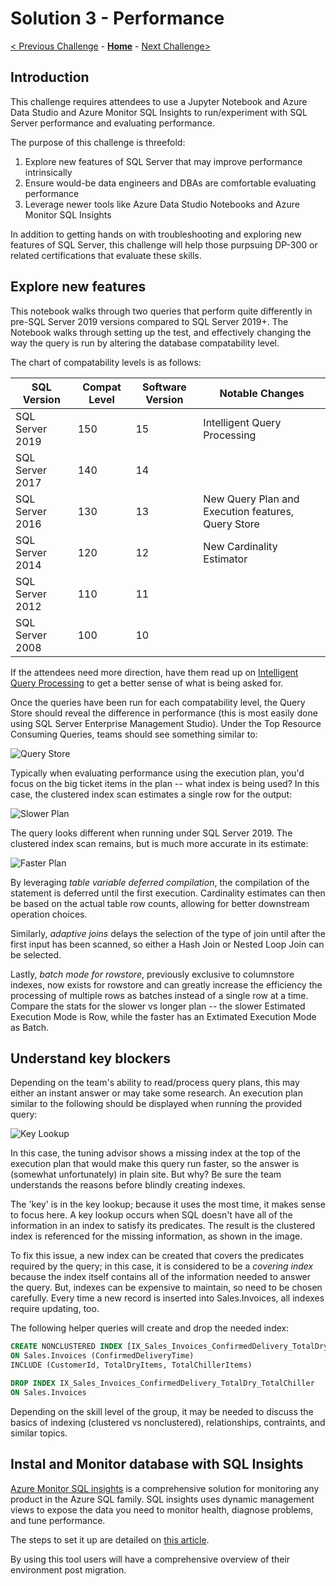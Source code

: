 # Solution 3 - Performance

[< Previous Challenge](./Solution02.md) - **[Home](README.md)** - [Next Challenge>](./Solution04.md)

## Introduction

This challenge requires attendees to use a Jupyter Notebook and Azure Data Studio and Azure Monitor SQL Insights to run/experiment with SQL Server performance and evaluating performance.

The purpose of this challenge is threefold:

1. Explore new features of SQL Server that may improve performance intrinsically
1. Ensure would-be data engineers and DBAs are comfortable evaluating performance
1. Leverage newer tools like Azure Data Studio Notebooks and Azure Monitor SQL Insights

In addition to getting hands on with troubleshooting and exploring new features of SQL Server, this challenge will help those purpsuing DP-300 or related certifications that evaluate these skills.

## Explore new features

This notebook walks through two queries that perform quite differently in pre-SQL Server 2019 versions compared to SQL Server 2019+. The Notebook walks through setting up the test, and effectively changing the way the query is run by altering the database compatability level.

The chart of compatability levels is as follows:

|SQL Version|Compat Level|Software Version|Notable Changes|
|-----------|------------|----------------|-------|
|SQL Server 2019|150|15|Intelligent Query Processing|
|SQL Server 2017|140|14||
|SQL Server 2016|130|13|New Query Plan and Execution features, Query Store|
|SQL Server 2014|120|12|New Cardinality Estimator|
|SQL Server 2012|110|11||
|SQL Server 2008|100|10||

If the attendees need more direction, have them read up on [Intelligent Query Processing](https://docs.microsoft.com/en-us/sql/relational-databases/performance/intelligent-query-processing?view=sql-server-ver15) to get a better sense of what is being asked for.

Once the queries have been run for each compatability level, the Query Store should reveal the difference in performance (this is most easily done using SQL Server Enterprise Management Studio). Under the Top Resource Consuming Queries, teams should see something similar to:

![Query Store](../assets/query_plans_for_table_variable.png)

Typically when evaluating performance using the execution plan, you'd focus on the big ticket items in the plan -- what index is being used? In this case, the clustered index scan estimates a single row for the output:

![Slower Plan](../assets/query_stats_for_slower_plan.png)

The query looks different when running under SQL Server 2019. The clustered index scan remains, but is much more accurate in its estimate:

![Faster Plan](../assets/query_stats_for_faster_plan.png)

By leveraging *table variable deferred compilation*, the compilation of the statement is deferred until the first execution. Cardinality estimates can then be based on the actual table row counts, allowing for better downstream operation choices.  

Similarly, *adaptive joins* delays the selection of the type of join until after the first input has been scanned, so either a Hash Join or Nested Loop Join can be selected.

Lastly, *batch mode for rowstore*, previously exclusive to columnstore indexes, now exists for rowstore and can greatly increase the efficiency the processing of multiple rows as batches instead of a single row at a time. Compare the stats for the slower vs longer plan -- the slower Estimated Execution Mode is Row, while the faster has an Extimated Execution Mode as Batch.

## Understand key blockers

Depending on the team's ability to read/process query plans, this may either an instant answer or may take some research. An execution plan similar to the following should be displayed when running the provided query: 

![Key Lookup](../assets/keylookup.png)

In this case, the tuning advisor shows a missing index at the top of the execution plan that would make this query run faster, so the answer is (somewhat unfortunately) in plain site. But why? Be sure the team understands the reasons before blindly creating indexes.

The 'key' is in the key lookup; because it uses the most time, it makes sense to focus here. A key lookup occurs when SQL doesn't have all of the information in an index to satisfy its predicates. The result is the clustered index is referenced for the missing information, as shown in the image.

To fix this issue, a new index can be created that covers the predicates required by the query; in this case, it is considered to be a *covering index* because the index itself contains all of the information needed to answer the query. But, indexes can be expensive to maintain, so need to be chosen carefully. Every time a new record is inserted into Sales.Invoices, all indexes require updating, too.

The following helper queries will create and drop the needed index:

```sql
CREATE NONCLUSTERED INDEX [IX_Sales_Invoices_ConfirmedDelivery_TotalDry_TotalChiller] 
ON Sales.Invoices (ConfirmedDeliveryTime) 
INCLUDE (CustomerId, TotalDryItems, TotalChillerItems)

DROP INDEX IX_Sales_Invoices_ConfirmedDelivery_TotalDry_TotalChiller
ON Sales.Invoices
```

Depending on the skill level of the group, it may be needed to discuss the basics of indexing (clustered vs nonclustered), relationships, contraints, and similar topics.

## Instal and Monitor database with SQL Insights

[Azure Monitor SQL insights](https://docs.microsoft.com/en-us/azure/azure-monitor/insights/sql-insights-overview) is a comprehensive solution for monitoring any product in the Azure SQL family. SQL insights uses dynamic management views to expose the data you need to monitor health, diagnose problems, and tune performance.

The steps to set it up are detailed on [this article](https://docs.microsoft.com/en-us/azure/azure-monitor/insights/sql-insights-enable).

By using this tool users will have a comprehensive overview of their environment post migration.